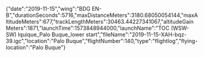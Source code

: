 {"date":"2019-11-15","wing":"BDG EN-B","durationSeconds":5716,"maxDistanceMeters":3180.68050054144,"maxAltitudeMeters":677,"trackLengthMeters":30463.44227341067,"altitudeGainMeters":1871,"launchTime":1573848944000,"launchName":"TOC (WSW-SW) Iquique_Palo Buque_lower start","fileName":"2019-11-15-XAH-bqz-39.igc","location":"Palo Buque","flightNumber":140,"type":"flightlog","flying-location":"Palo Buque"}
